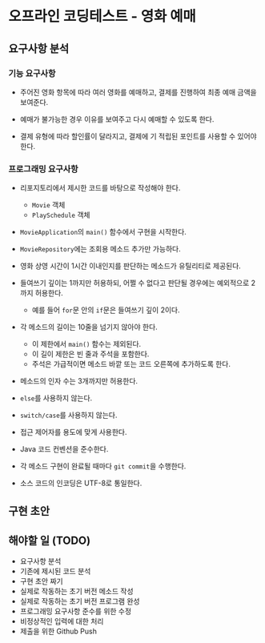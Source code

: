 # 오프라인 코딩테스트 - 영화 예매

## 요구사항 분석

### 기능 요구사항

* 주어진 영화 항목에 따라 여러 영화를 예매하고, 결제를 진행하여 최종 예매 금액을 보여준다.

* 예매가 불가능한 경우 이유를 보여주고 다시 예매할 수 있도록 한다.

* 결제 유형에 따라 할인률이 달라지고, 결제에 기 적립된 포인트를 사용할 수 있어야 한다.

### 프로그래밍 요구사항

* 리포지토리에서 제시한 코드를 바탕으로 작성해야 한다.
  * `Movie` 객체
  * `PlaySchedule` 객체
* `MovieApplication`의 `main()` 함수에서 구현을 시작한다.
* `MovieRepository`에는 조회용 메소드 추가만 가능하다.
* 영화 상영 시간이 1시간 이내인지를 판단하는 메소드가 유틸리티로 제공된다.
* 들여쓰기 깊이는 1까지만 허용하되, 어쩔 수 없다고 판단될 경우에는 예외적으로 2까지 허용한다. 

  * 예를 들어 `for`문 안의 `if`문은 들여쓰기 깊이 2이다.
* 각 메소드의 길이는 10줄을 넘기지 않아야 한다. 
  * 이 제한에서 `main()` 함수는 제외된다.
  * 이 길이 제한은 빈 줄과 주석을 포함한다.
  * 주석은 가급적이면 메소드 바깥 또는 코드 오른쪽에 추가하도록 한다.

* 메소드의 인자 수는 3개까지만 허용한다.

* `else`를 사용하지 않는다.

* `switch/case`를 사용하지 않는다.

* 접근 제어자를 용도에 맞게 사용한다.

* Java 코드 컨벤션을 준수한다.

* 각 메소드 구현이 완료될 때마다 `git commit`을 수행한다.

* 소스 코드의 인코딩은 UTF-8로 통일한다.

## 구현 초안

## 해야할 일 (TODO)

* 요구사항 분석
* 기존에 제시된 코드 분석
* 구현 초안 짜기
* 실제로 작동하는 초기 버전 메소드 작성
* 실제로 작동하는 초기 버전 프로그램 완성
* 프로그래밍 요구사항 준수를 위한 수정
* 비정상적인 입력에 대한 처리
* 제출을 위한 Github Push